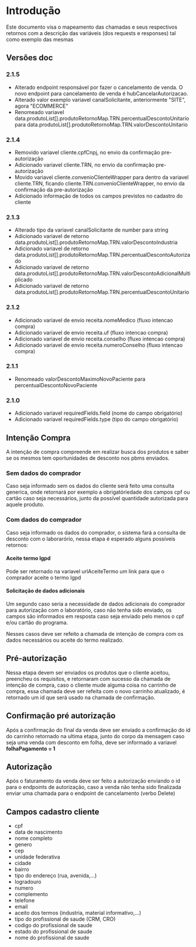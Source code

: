 # Introdução

Este documento visa o mapeamento das chamadas e seus respectivos
retornos com a descrição das variáveis (dos requests e responses) tal como exemplo das mesmas

## Versões doc

### 2.1.5

- Alterado endpoint responsável por fazer o cancelamento de venda.
  O novo endpoint para cancelamento de venda é hubCancelarAutorizacao.
- Alterado valor exemplo variavel canalSolicitante, anteriormente "SITE", agora "ECOMMERCE"
- Renomeado variavel data.produtoList[].produtoRetornoMap.TRN.percentualDescontoUnitario para
  data.produtoList[].produtoRetornoMap.TRN.valorDescontoUnitario

### 2.1.4

- Removido variavel cliente.cpfCnpj, no envio da confirmação pre-autorização
- Adicionado variavel cliente.TRN, no envio da confirmação pre-autorização
- Movido variavel cliente.convenioClienteWrapper para dentro da variavel cliente.TRN, ficando cliente.TRN.convenioClienteWrapper,
  no envio da confirmação da pre-autorização
- Adicionado informação de todos os campos previstos no cadastro do cliente

### 2.1.3

- Alterado tipo da variavel canalSolicitante de number para string
- Adicionado variavel de retorno data.produtoList[].produtoRetornoMap.TRN.valorDescontoIndustria
- Adicionado variavel de retorno data.produtoList[].produtoRetornoMap.TRN.percentualDescontoAutorizado
- Adicionado variavel de retorno data.produtoList[].produtoRetornoMap.TRN.valorDescontoAdicionalMultiplicado
- Adicionado variavel de retorno data.produtoList[].produtoRetornoMap.TRN.percentualDescontoUnitario

### 2.1.2

- Adicionado variavel de envio receita.nomeMedico (fluxo intencao compra)
- Adicionado variavel de envio receita.uf (fluxo intencao compra)
- Adicionado variavel de envio receita.conselho (fluxo intencao compra)
- Adicionado variavel de envio receita.numeroConselho (fluxo intencao compra)

### 2.1.1

- Renomeado valorDescontoMaximoNovoPaciente para percentualDescontoNovoPaciente

### 2.1.0

- Adicionado variavel requiredFields.field (nome do campo obrigatório)
- Adicionado variavel requiredFields.type (tipo do campo obrigatório)

## Intenção Compra

A intenção de compra compreende em realizar busca dos produtos e saber se os mesmos
tem oportunidades de desconto nos pbms enviados.

### Sem dados do comprador

Caso seja informado sem os dados do cliente será feito uma consulta generica, onde retornará por
exemplo a obrigatóriedade dos campos cpf ou cartão caso seja necessários, junto da possível
quantidade autorizada para aquele produto.

### Com dados do comprador

Caso seja informado os dados do comprador, o sistema fará a consulta de desconto com o laborarório,
nessa etapa é esperado alguns possíveis retornos:

#### Aceite termo lgpd

Pode ser retornado na variavel urlAceiteTermo um link para que o comprador aceite o termo lgpd

#### Solicitação de dados adicionais

Um segundo caso seria a necessidade de dados adicionais do comprador para autorização com o laboratório, caso não tenha sido enviado,
os campos são informados em resposta caso seja enviado pelo menos o cpf e/ou cartão do programa.

Nesses casos deve ser refeito a chamada de intenção de compra com os dados necessários ou aceite do termo realizado.

## Pré-autorização

Nessa etapa devem ser enviados os produtos que o cliente aceitou, preencheu os requisitos, e retornaram com sucesso
da chamada de intenção de compra, caso o cliente mude alguma coisa no carrinho de compra, essa chamada deve ser
refeita com o novo carrinho atualizado, é retornado um id que será usado na chamada de confirmação.

## Confirmação pré autorização

Após a confirmação do final da venda deve ser enviado a confirmação do id do carrinho retornado na ultima
etapa, junto do corpo da mensagem caso seja uma venda com desconto em folha, deve ser informado a variavel
**folhaPagamento = 1**

## Autorização

Após o faturamento da venda deve ser feito a autorização enviando o id para o endpoints de autorização, caso a
venda não tenha sido finalizada enviar uma chamada para o endpoint de cancelamento (verbo Delete)

## Campos cadastro cliente

- cpf
- data de nascimento
- nome completo
- genero
- cep
- unidade federativa
- cidade
- bairro
- tipo do endereço (rua, avenida,...)
- logradouro
- numero
- complemento
- telefone
- email
- aceito dos termos (industria, material informativo,...)
- tipo do profissional de saude (CRM, CRO)
- codigo do profissional de saude
- estado do profissional de saude
- nome do profissional de saude
